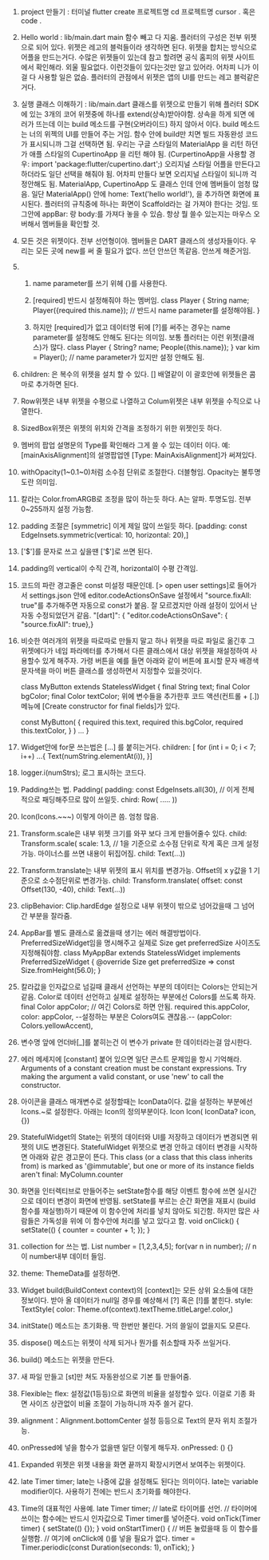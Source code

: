 1. project 만들기 : 터미널
   flutter create 프로젝트명
   cd 프로젝트명
   cursor . 혹은 code .

2. Hello world : lib/main.dart
   main 함수 빼고 다 지움.
   플러터의 구성은 전부 위젯으로 되어 있다. 위젯은 레고의 블럭들이라 생각하면 된다.
   위젯을 합치는 방식으로 어플을 만드는거다.
   수많은 위젯들이 있는데 참고 할려면 공식 홈피의 위젯 사이트에서 확인해라.
   외울 필요없다. 이런것들이 있다는것만 알고 있어라. 어차피 니가 이걸 다 사용할 일은 없슴.
   플러터의 관점에서 위젯은 앱의 UI를 만드는 레고 블럭같은 거다.

3. 실행 클래스 이해하기 : lib/main.dart
   클래스를 위젯으로 만들기 위해 플러터 SDK에 있는 3개의 코어 위젯중에 하나를 extend(상속)받아야함.
   상속을 하게 되면 에러가 뜨는데 이는 build 메소드를 구현(오버라이드) 하지 않아서 이다.
   build 메소드는 너의 위젝의 UI를 만들어 주는 거임.
   함수 안에 build만 치면 빌드 자동완성 코드가 표시되니까 그걸 선택하면 됨.
   우리는 구글 스타일의 MaterialApp 을 리턴 하던가
   애플 스타일의 CupertinoApp 을 리턴 해야 됨.
   (CurpertinoApp을 사용할 경우: import 'package:flutter/cupertino.dart';)
   오리지널 스타일 어플을 만든다고 하더라도 일단 선택을 해줘야 됨.
   어차피 만들다 보면 오리지널 스타일이 되니까 걱정안해도 됨.
   MaterialApp, CupertinoApp 도 클래스 인데 안에 멤버들이 엄청 많음.
   일단 MaterialApp() 안에 home: Text('hello world!'), 을 추가하면 화면에 표시된다.
   플러터의 규칙중에 하나는 화면이 Scaffold라는 걸 가져야 한다는 것임.
   또 그안에 appBar: 랑 body:를 가져다 놓을 수 있슴.
   항상 뭘 쓸수 있는지는 마우스 오버해서 멤버들을 확인할 것.

4. 모든 것은 위젯이다. 전부 선언형이야. 멤버들은 DART 클래스의 생성자들이다.
   우리는 모든 곳에 new를 써 줄 필요가 없다. 쓰던 안쓰던 똑같음. 안쓰게 해준거임.

5. 1. name parameter를 쓰기 위헤 {}를 사용한다.
   2. [required] 반드시 설정해줘야 하는 멤버임.
      class Player {
      String name;
      Player({required this.name}); // 반드시 name parameter를 설정해야됨.
      }

   3. 하지만 [required]가 없고 데이터명 뒤에 [?]를 써주는 경우는
      name parameter를 설정해도 안해도 된다는 의미임. 보통 플러터는 이런 위젯(클래스)가 많다.
      class Player {
      String? name;
      People({this.name});
      }
      var kim = Player(); // name parameter가 있지만 설정 안해도 됨.

6. children: 은 복수의 위젯을 설치 할 수 있다. [] 배열같이 이 괄호안에 위젯들은 콤마로 추가하면 된다.
7. Row위젯은 내부 위젯을 수평으로 나열하고 Colum위젯은 내부 위젯을 수직으로 나열한다.
8. SizedBox위젯은 위젯의 위치와 간격을 조정하기 위한 위젯인듯 하다.
9. 멤버의 팝업 설명문의 Type를 확인해라 그게 쓸 수 있는 데이터 이다.
   예:[mainAxisAlignment]의 설명팝업엔 [Type: MainAxisAlignment]가 써져있다.
10. withOpacity(1~0.1~0)처럼 소수점 단위로 조절한다. 더블형임. Opacity는 불투명도란 의미임.
11. 칼라는 Color.fromARGB로 조정을 많이 하는듯 하다. A는 알파. 투명도임. 전부 0~255까지 설정 가능함.
12. padding 조절은 [symmetric] 이게 제일 많이 쓰일듯 하다.
    [padding: const EdgeInsets.symmetric(vertical: 10, horizontal: 20),]
13. ['$']를 문자로 쓰고 싶을땐 ['\$']로 쓰면 된다.
14. padding의 vertical이 수직 간격, horizontal이 수평 간격임.
15. 코드의 파란 경고줄은 const 미설정 때문인데. [> open user settings]로 들어가서
    settings.json 안에 editor.codeActionsOnSave 설정에서 "source.fixAll: true"를 추가해주면 자동으로 const가 붙음. 잘 모르겠지만 아래 설정이 있어서 난 자동 수정되었던거 같음.
    "[dart]": {
    "editor.codeActionsOnSave": {
    "source.fixAll": true},}
16. 비슷한 여러개의 위젯을 따로따로 만들지 말고 하나 위젯을 따로 파일로 옮긴후 그 위젯에다가 네임 파라메터를 추가해서 다른 클래스에서 대상 위젯을 재설정하여 사용할수 있게 해주자.
    가령 버튼을 예를 들면 아래와 같이 버튼에 표시할 문자 배경색 문자색을 마이 버튼 클래스를 생성하면서 지정할수 있을것이다.

    class MyButton extends StatelessWidget {
    final String text;
    final Color bgColor;
    final Color textColor;
    위에 변수들을 추가한후 코드 액션(컨트롤 + [.]) 메뉴에 [Create constructor for final fields]가 있다.

    const MyButton(
    {
    required this.text,
    required this.bgColor,
    required this.textColor,
    }
    )
    ...
    }

17. Widget안에 for문 쓰는법은 [...] 를 붙히는거다.
    children: [
    for (int i = 0; i < 7; i++) ...{
    Text(numString.elementAt(i)),
    }]
18. logger.i(numStrs); 로그 표시하는 코드다.
19. Padding쓰는 법.
    Padding(
    padding: const EdgeInsets.all(30), // 이게 전체적으로 패딩해주므로 많이 쓰일듯.
    chird: Row(
    .....
    ))
20. Icon(Icons.~~~) 이렇게 아이콘 씀. 엄청 많음.
21. Transform.scale은 내부 위젯 크기를 와꾸 보다 크게 만들어줄수 있다.
    child: Transform.scale(
    scale: 1.3, // 1을 기준으로 소수점 단위로 작게 혹은 크게 설정가능. 마이너스를 쓰면 내용이 뒤집어짐.
    child: Text(...))
22. Transform.translate는 내부 위젯의 표시 위치를 변경가능. Offset의 x y값을 1 기준으로 소수점단위로 변경가능.
    child: Transform.translate(
    offset: const Offset(130, -40),
    child: Text(...))
23. clipBehavior: Clip.hardEdge 설정으로 내부 위젯이 밖으로 넘어갔을때 그 넘어간 부분을 잘라줌.
24. AppBar를 별도 클래스로 옮겼을때 생기는 에러 해결방법이다. PreferredSizeWidget임을 명시해주고
    실제로 Size get preferredSize 사이즈도 지정해줘야함.
    class MyAppBar extends StatelessWidget implements PreferredSizeWidget {
    @override
    Size get preferredSize => const Size.fromHeight(56.0);
    }
25. 칼라값을 인자값으로 넘길때 클래서 선언하는 부분의 데이터는 Colors는 안되는거 같음.
    Color로 데이터 선언하고 실제로 설정하는 부분에선 Colors를 쓰도록 하자.
    final Color appColor; // 여긴 Colors로 하면 안됨.
    required this.appColor,
    color: appColor,
    --설정하는 부분은 Colors여도 괜찮음.--
    (appColor: Colors.yellowAccent),
26. 변수명 앞에 언더바[_]를 붙히는건 이 변수가 private 한 데이터라는걸 암시한다.
27. 에러 메세지에 [constant] 붙어 있으면 일단 콘스트 문제임을 항시 기억해라.
    Arguments of a constant creation must be constant expressions.
    Try making the argument a valid constant, or use 'new' to call the constructor.

28. 아이콘을 클래스 매개변수로 설정할때는 IconData이다.
    값을 설정하는 부분에선 Icons.~로 설정한다. 아래는 Icon의 정의부분이다.
    Icon Icon(
    IconData? icon, {})
29. StatefulWidget의 State는 위젯의 데이터와 UI를 저장하고 데이터가 변경되면 위젯의 UI도 변경된다.
    StatefulWidget 위젯으로 변경 안하고 데이터 변경을 시작하면 아래와 같은 경고문이 뜬다.
    This class (or a class that this class inherits from) is marked as '@immutable', but one or more of its instance fields aren't final: MyColumn.counter

30. 화면을 인터렉티브로 만들어주는 setState함수를 해당 이벤트 함수에 쓰면 실시간으로 데이터 변경이 화면에 반영됨. setState를 부르는 순간 화면을 재표시 (build함수를 재실행)하기 때문에 이 함수안에 처리를 넣치 않아도 되긴함. 하지만 많은 사람들은 가독성을 위에 이 함수안에 처리를 넣고 있다고 함.
    void onClick() {
    setState(() {
    counter = counter + 1;
    });
    }
31. collection for 쓰는 법.
    List<int> number = [1,2,3,4,5];
    for(var n in number); // n이 number내부 데이터 들임.
32. theme: ThemeData를 설정하면.

33. Widget build(BuildContext context)의 [context]는 모든 상위 요소들에 대한 정보이다.
    받아 올 데이터가 null일 경우를 예상해서 [?] 혹은 [!]를 붙힌다.
    style: TextStyle(
    color: Theme.of(context).textTheme.titleLarge!.color,)

34. initState() 메소드는 초기화용. 딱 한번만 불린다. 거의 쓸일이 없을지도 모른다.
35. dispose() 메소드는 위젯이 삭제 되거나 뭔가를 취소할때 자주 쓰일거다.
36. build() 메소드는 위젯을 만든다.
37. 새 파일 만들고 [st]만 쳐도 자동완성으로 기본 틀 만들어줌.
38. Flexible는 flex: 설정값(1등등)으로 화면의 비율을 설정할수 있다. 이걸로 기종 화면 사이즈 상관없이 비율 조절이 가능하니까 자주 쓸거 같다.
39. alignment：Alignment.bottomCenter 설정 등등으로 Text의 문자 위치 조절가능.
40. onPressed에 넣을 함수가 없을땐 일단 이렇게 해두자.
    onPressed: () {}
41. Expanded 위젯은 위젯 내용을 화면 끝까지 확장시키면서 보여주는 위젯이다.
42. late Timer timer; late는 나중에 값을 설정해도 된다는 의미이다.
    late는 variable modifier이다. 사용하기 전에는 반드시 초기화를 해야한다.
43. Time의 대표적인 사용예.
    late Timer timer; // late로 타이머를 선언.
    // 타이머에 쓰이는 함수에는 반드시 인자값으로 Timer timer를 넣어준다.
    void onTick(Timer timer) {
    setState(() {});
    }
    void onStartTimer() { // 버튼 눌렀을때 등 이 함수를 실행함.
    // 여기에 onClick에 ()를 넣을 필요가 없다.
    timer = Timer.periodic(const Duration(seconds: 1), onTick);
    }
